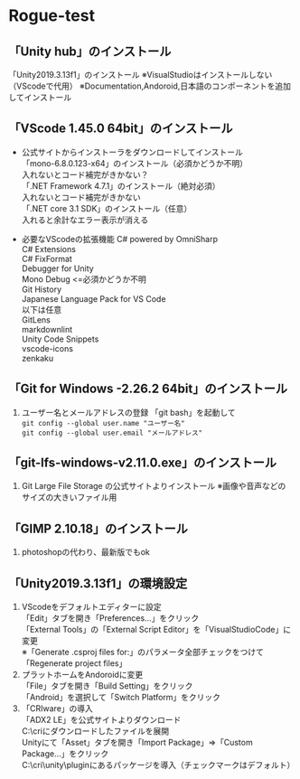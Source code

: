 # Rogue-test

## 「Unity hub」のインストール

 「Unity2019.3.13f1」のインストール
 ※VisualStudioはインストールしない（VScodeで代用）
 ※Documentation,Andoroid,日本語のコンポーネントを追加してインストール

## 「VScode 1.45.0 64bit」のインストール

* 公式サイトからインストーラをダウンロードしてインストール  
 「mono-6.8.0.123-x64」のインストール（必須かどうか不明）  
   入れないとコード補完がきかない？  
 「.NET Framework 4.7.1」のインストール（絶対必須）  
   入れないとコード補完がきかない  
 「.NET core 3.1 SDK」のインストール（任意）  
   入れると余計なエラー表示が消える  

* 必要なVScodeの拡張機能
 C# powered by OmniSharp  
 C# Extensions  
 C# FixFormat  
 Debugger for Unity  
 Mono Debug <=必須かどうか不明  
 Git History  
 Japanese Language Pack for VS Code  
  以下は任意  
 GitLens  
 markdownlint  
 Unity Code Snippets  
 vscode-icons  
 zenkaku  

## 「Git for Windows -2.26.2 64bit」のインストール

 1. ユーザー名とメールアドレスの登録
「git bash」を起動して  
  `git config --global user.name "ユーザー名"`  
  `git config --global user.email "メールアドレス"` 

## 「git-lfs-windows-v2.11.0.exe」のインストール

1. Git Large File Storage の公式サイトよりインストール
 ※画像や音声などのサイズの大きいファイル用

## 「GIMP 2.10.18」のインストール

1. photoshopの代わり、最新版でもok

## 「Unity2019.3.13f1」の環境設定

1. VScodeをデフォルトエディターに設定  
 「Edit」タブを開き「Preferences…」をクリック  
 「External Tools」の「External Script Editor」を「VisualStudioCode」に変更  
 ※「Generate .csproj files for:」のパラメータ全部チェックをつけて「Regenerate project files」  
2. プラットホームをAndoroidに変更  
 「File」タブを開き「Build Setting」をクリック  
 「Android」を選択して「Switch Platform」をクリック  
3. 「CRIware」の導入  
 「ADX2 LE」を公式サイトよりダウンロード  
 C:\criにダウンロードしたファイルを展開  
 Unityにて「Asset」タブを開き「Import Package」=>「Custom Package…」をクリック  
 C:\cri\unity\pluginにあるパッケージを導入（チェックマークはデフォルト）  
